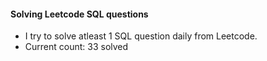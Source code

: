 #### Solving Leetcode SQL questions


- I try to solve atleast 1 SQL question daily from Leetcode.
- Current count: 33 solved
